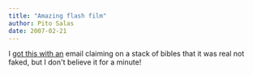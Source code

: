 ```yaml
---
title: "Amazing flash film"
author: Pito Salas
date: 2007-02-21
---
```




I [got this with an](<http://www.albinoblacksheep.com/flash/honda.php>) email
claiming on a stack of bibles that it was real not faked, but I don't believe
it for a minute!


